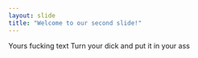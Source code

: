 ```yaml
---
layout: slide
title: "Welcome to our second slide!"
---
```

Yours fucking text 
Turn your dick and put it in your ass
